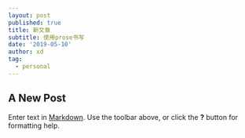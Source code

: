 ```yaml
---
layout: post
published: true
title: 新文章
subtitle: 使用prose书写
date: '2019-05-10'
author: xd
tag:
  - personal
---
```

## A New Post

Enter text in [Markdown](http://daringfireball.net/projects/markdown/). Use the toolbar above, or click the **?** button for formatting help.
